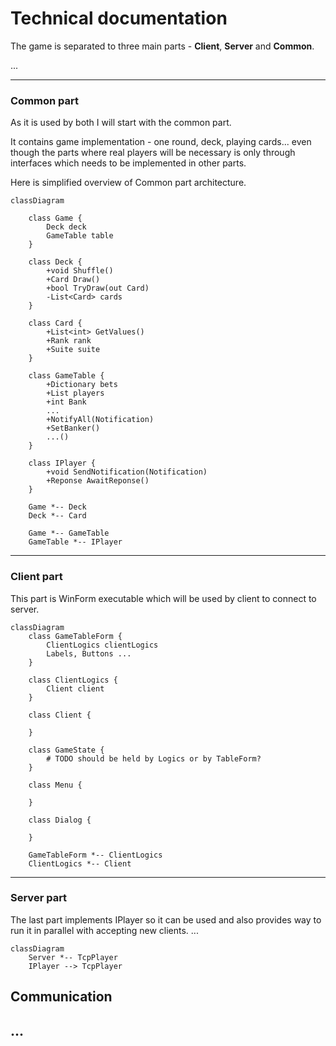 # Technical documentation

The game is separated to three main parts - **Client**, **Server** and **Common**.

...

---

### Common part

As it is used by both I will start with the common part.

It contains game implementation - one round, deck, playing cards... even though the parts where real players will be necessary is only through interfaces which needs to be implemented in other parts.

Here is simplified overview of Common part architecture.

```mermaid
classDiagram

    class Game {
        Deck deck
        GameTable table
    }

    class Deck { 
        +void Shuffle()
        +Card Draw()
        +bool TryDraw(out Card)
        -List<Card> cards
    }

    class Card { 
        +List<int> GetValues() 
        +Rank rank
        +Suite suite
    }

    class GameTable {
        +Dictionary bets
        +List players
        +int Bank
        ...
        +NotifyAll(Notification)
        +SetBanker()
        ...()
    }

    class IPlayer { 
        +void SendNotification(Notification)
        +Reponse AwaitReponse()
    }

    Game *-- Deck
    Deck *-- Card

    Game *-- GameTable
    GameTable *-- IPlayer
```

---

### Client part

This part is WinForm executable which will be used by client to connect to server.

```mermaid
classDiagram
    class GameTableForm {
        ClientLogics clientLogics
        Labels, Buttons ...   
    }

    class ClientLogics { 
        Client client
    }

    class Client { 

    }

    class GameState { 
        # TODO should be held by Logics or by TableForm?
    }

    class Menu { 

    }

    class Dialog { 

    }

    GameTableForm *-- ClientLogics
    ClientLogics *-- Client
```

---

### Server part

The last part implements IPlayer so it can be used and also provides way to run it in parallel with accepting new clients. ...

```mermaid
classDiagram
    Server *-- TcpPlayer
    IPlayer --> TcpPlayer
```

## Communication

## ...
